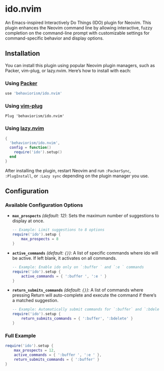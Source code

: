 # ido.nvim

An Emacs-inspired Interactively Do Things (IDO) plugin for Neovim. This plugin enhances the Neovim command line by allowing interactive, fuzzy completion on the command-line prompt with customizable settings for command-specific behavior and display options.

## Installation

You can install this plugin using popular Neovim plugin managers, such as Packer, vim-plug, or lazy.nvim. Here’s how to install with each:

### Using [Packer](https://github.com/wbthomason/packer.nvim)

```lua
use 'behaviorism/ido.nvim'
```

### Using [vim-plug](https://github.com/junegunn/vim-plug)

```vim
Plug 'behaviorism/ido.nvim'
```

### Using [lazy.nvim](https://github.com/folke/lazy.nvim)

```lua
{
  'behaviorism/ido.nvim',
  config = function()
    require('ido').setup()
  end
}
```

After installing the plugin, restart Neovim and run `:PackerSync`, `:PlugInstall`, or `:Lazy sync` depending on the plugin manager you use.

## Configuration

### Available Configuration Options

- **`max_prospects`** *(default: 12)*: Sets the maximum number of suggestions to display at once.
  
  ```lua
  -- Example: Limit suggestions to 8 options
  require('ido').setup {
      max_prospects = 8
  }
  ```

- **`active_commands`** *(default: `{}`)*: A list of specific commands where ido will be active. If left blank, it activates on all commands.

  ```lua
  -- Example: Enable ido only on `:buffer ` and `:e ` commands
  require('ido').setup {
      active_commands = { ':buffer ', ':e ' }
  }
  ```

- **`return_submits_commands`** *(default: `{}`)*: A list of commands where pressing Return will auto-complete and execute the command if there’s a matched suggestion.

  ```lua
  -- Example: Automatically submit commands for `:buffer` and `:bdelete`
  require('ido').setup {
      return_submits_commands = { ':buffer', ':bdelete' }
  }
  ```

### Full Example

```lua
require('ido').setup {
    max_prospects = 12,
    active_commands = { ':buffer ', ':e ' },
    return_submits_commands = { ':buffer' }
}
```
